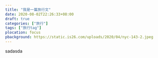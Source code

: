 ```yaml
---
title: "我是一篇旅行文"
date: 2020-08-02T22:26:33+08:00
draft: true
categories: ["旅行"]
tags: ["旅行tag"]
plocation: focus
pbackground: https://static.is26.com/uploads/2020/04/nyc-143-2.jpeg
---
```


sadasda